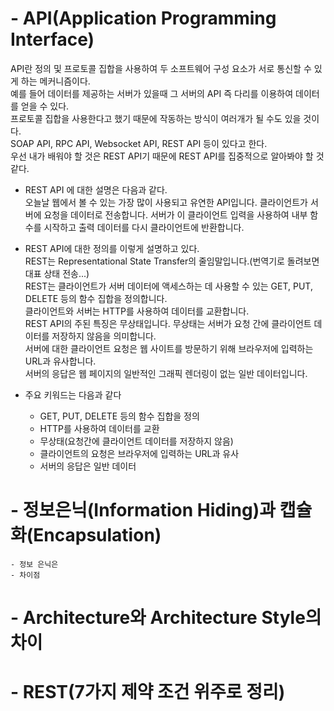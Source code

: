 # - API(Application Programming Interface)  
API란 정의 및 프로토콜 집합을 사용하여 두 소프트웨어 구성 요소가 서로 통신할 수 있게 하는 메커니즘이다.  
예를 들어 데이터를 제공하는 서버가 있을때 그 서버의 API 즉 다리를 이용하여 데이터를 얻을 수 있다.  
프로토콜 집합을 사용한다고 했기 때문에 작동하는 방식이 여러개가 될 수도 있을 것이다.  
SOAP API, RPC API, Websocket API, REST API 등이 있다고 한다.  
우선 내가 배워야 할 것은 REST API기 때문에 REST API를 집중적으로 알아봐야 할 것 같다.  

  - REST API 에 대한 설명은 다음과 같다.  
  오늘날 웹에서 볼 수 있는 가장 많이 사용되고 유연한 API입니다. 클라이언트가 서버에 요청을 데이터로 전송합니다. 서버가 이 클라이언트 입력을 사용하여 내부 함수를 시작하고 출력 데이터를 다시 클라이언트에 반환합니다.  

  - REST API에 대한 정의를 이렇게 설명하고 있다.  
  REST는 Representational State Transfer의 줄임말입니다.(번역기로 돌려보면 대표 상태 전송...)  
  REST는 클라이언트가 서버 데이터에 액세스하는 데 사용할 수 있는 GET, PUT, DELETE 등의 함수 집합을 정의합니다.  
  클라이언트와 서버는 HTTP를 사용하여 데이터를 교환합니다.  
  REST API의 주된 특징은 무상태입니다. 무상태는 서버가 요청 간에 클라이언트 데이터를 저장하지 않음을 의미합니다.  
  서버에 대한 클라이언트 요청은 웹 사이트를 방문하기 위해 브라우저에 입력하는 URL과 유사합니다.  
  서버의 응답은 웹 페이지의 일반적인 그래픽 렌더링이 없는 일반 데이터입니다.  

  - 주요 키워드는 다음과 같다  
    - GET, PUT, DELETE 등의 함수 집합을 정의  
    - HTTP를 사용하여 데이터를 교환  
    - 무상태(요청간에 클라이언트 데이터를 저장하지 않음)  
    - 클라이언트의 요청은 브라우저에 입력하는 URL과 유사  
    - 서버의 응답은 일반 데이터  


# - 정보은닉(Information Hiding)과 캡슐화(Encapsulation)  
    - 정보 은닉은 
    - 차이점  

# - Architecture와 Architecture Style의 차이  
# - REST(7가지 제약 조건 위주로 정리)  